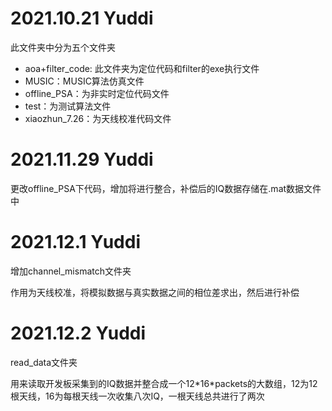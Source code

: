 # 2021.10.21 Yuddi

此文件夹中分为五个文件夹

- aoa+filter_code: 此文件夹为定位代码和filter的exe执行文件
- MUSIC：MUSIC算法仿真文件
- offline_PSA：为非实时定位代码文件
- test：为测试算法文件
- xiaozhun_7.26：为天线校准代码文件

# 2021.11.29 Yuddi

更改offline_PSA下代码，增加将进行整合，补偿后的IQ数据存储在.mat数据文件中

# 2021.12.1 Yuddi

增加channel_mismatch文件夹

作用为天线校准，将模拟数据与真实数据之间的相位差求出，然后进行补偿

# 2021.12.2 Yuddi

read_data文件夹

用来读取开发板采集到的IQ数据并整合成一个12\*16\*packets的大数组，12为12根天线，16为每根天线一次收集八次IQ，一根天线总共进行了两次
